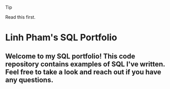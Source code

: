 > [!TIP]
> Read this first.


# Linh Pham's SQL Portfolio
## Welcome to my SQL portfolio! This code repository contains examples of SQL I've written. Feel free to take a look and reach out if you have any questions.
